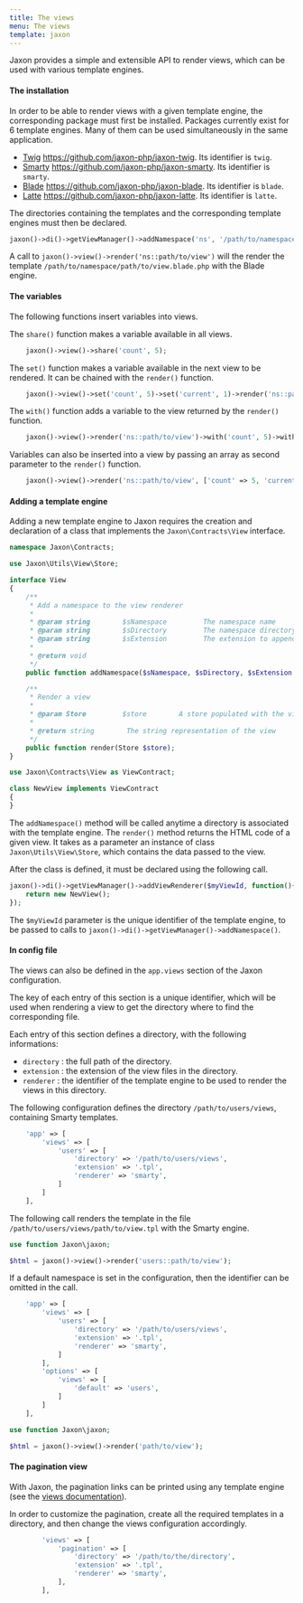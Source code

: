 ```yaml
---
title: The views
menu: The views
template: jaxon
---
```


Jaxon provides a simple and extensible API to render views, which can be used with various template engines.

#### The installation

In order to be able to render views with a given template engine, the corresponding package must first be installed.
Packages currently exist for 6 template engines. Many of them can be used simultaneously in the same application.

- [Twig](https://twig.sensiolabs.org) https://github.com/jaxon-php/jaxon-twig. Its identifier is `twig`.
- [Smarty](http://www.smarty.net) https://github.com/jaxon-php/jaxon-smarty. Its identifier is `smarty`.
- [Blade](https://laravel.com/docs/master/blade) https://github.com/jaxon-php/jaxon-blade. Its identifier is `blade`.
- [Latte](https://latte.nette.org) https://github.com/jaxon-php/jaxon-latte. Its identifier is `latte`.

The directories containing the templates and the corresponding template engines must then be declared.

```php
jaxon()->di()->getViewManager()->addNamespace('ns', '/path/to/namespace', '.blade.php', 'blade');
```

A call to `jaxon()->view()->render('ns::path/to/view')` will the render the template `/path/to/namespace/path/to/view.blade.php` with the Blade engine.

#### The variables

The following functions insert variables into views.

The `share()` function makes a variable available in all views.

```php
    jaxon()->view()->share('count', 5);
```

The `set()` function makes a variable available in the next view to be rendered. It can be chained with the `render()` function.

```php
    jaxon()->view()->set('count', 5)->set('current', 1)->render('ns::path/to/view');
```

The `with()` function adds a variable to the view returned by the `render()` function.

```php
    jaxon()->view()->render('ns::path/to/view')->with('count', 5)->with('current', 1);
```

Variables can also be inserted into a view by passing an array as second parameter to the `render()` function.

```php
    jaxon()->view()->render('ns::path/to/view', ['count' => 5, 'current' => 1]);
```

#### Adding a template engine

Adding a new template engine to Jaxon requires the creation and declaration of a class that implements the `Jaxon\Contracts\View` interface.

```php
namespace Jaxon\Contracts;

use Jaxon\Utils\View\Store;

interface View
{
    /**
     * Add a namespace to the view renderer
     *
     * @param string        $sNamespace         The namespace name
     * @param string        $sDirectory         The namespace directory
     * @param string        $sExtension         The extension to append to template names
     *
     * @return void
     */
    public function addNamespace($sNamespace, $sDirectory, $sExtension = '');

    /**
     * Render a view
     *
     * @param Store         $store        A store populated with the view data
     *
     * @return string        The string representation of the view
     */
    public function render(Store $store);
}
```

```php
use Jaxon\Contracts\View as ViewContract;

class NewView implements ViewContract
{
}
```

The `addNamespace()` method will be called anytime a directory is associated with the template engine.
The `render()` method returns the HTML code of a given view. It takes as a parameter an instance of class `Jaxon\Utils\View\Store`, which contains the data passed to the view.

After the class is defined, it must be declared using the following call.

```php
jaxon()->di()->getViewManager()->addViewRenderer($myViewId, function(){
    return new NewView();
});
```

The `$myViewId` parameter is the unique identifier of the template engine, to be passed to calls to `jaxon()->di()->getViewManager()->addNamespace()`.

#### In config file

The views can also be defined in the `app.views` section of the Jaxon configuration.

The key of each entry of this section is a unique identifier, which will be used when rendering a view to get the directory where to find the corresponding file.

Each entry of this section defines a directory, with the following informations:

- `directory` : the full path of the directory.
- `extension` : the extension of the view files in the directory.
- `renderer` : the identifier of the template engine to be used to render the views in this directory.

The following configuration defines the directory `/path/to/users/views`, containing Smarty templates.

```php
    'app' => [
        'views' => [
            'users' => [
                'directory' => '/path/to/users/views',
                'extension' => '.tpl',
                'renderer' => 'smarty',
            ]
        ]
    ],
```

The following call renders the template in the file `/path/to/users/views/path/to/view.tpl` with the Smarty engine.

```php
use function Jaxon\jaxon;

$html = jaxon()->view()->render('users::path/to/view');
```

If a default namespace is set in the configuration, then the identifier can be omitted in the call.

```php
    'app' => [
        'views' => [
            'users' => [
                'directory' => '/path/to/users/views',
                'extension' => '.tpl',
                'renderer' => 'smarty',
            ]
        ],
        'options' => [
            'views' => [
                'default' => 'users',
            ]
        ]
    ],
```

```php
use function Jaxon\jaxon;

$html = jaxon()->view()->render('path/to/view');
```

#### The pagination view

With Jaxon, the pagination links can be printed using any template engine (see the [views documentation](../views)).

In order to customize the pagination, create all the required templates in a directory, and then change the views configuration accordingly.

```php
        'views' => [
            'pagination' => [
                'directory' => '/path/to/the/directory',
                'extension' => '.tpl',
                'renderer' => 'smarty',
            ],
        ],
```
